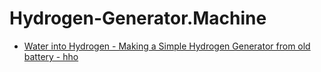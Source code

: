 # Hydrogen-Generator.Machine
- [Water into Hydrogen - Making a Simple Hydrogen Generator from old battery - hho](https://youtu.be/08XGs7pZSlE)
